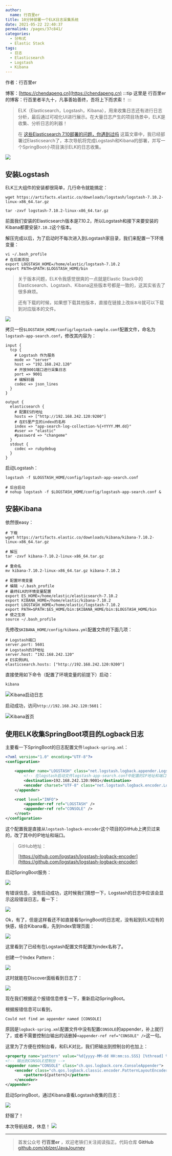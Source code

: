```yaml
---
author:
  name: 行百里er
title: 10分钟部署一个ELK日志采集系统
date: 2021-05-22 22:40:37
permalink: /pages/37c841/
categories: 
  - 分布式
  - Elastic Stack
tags: 
  - 日志
  - Elasticsearch
  - Logstash
  - Kibana
---
```


作者：行百里er

博客：[https://chendapeng.cn](https://chendapeng.cn)
:::tip
这里是 行百里er 的博客：行百里者半九十，凡事善始善终，吾将上下而求索！
:::

> ELK（Elasticsearch，Logstash，Kibana），用来收集日志还有进行日志分析，最后通过可视化UI进行展示。在大量日志产生的项目场景中，ELK是收集、分析日志的利器！
>
> 在 [这些Elasticsearch 7.10部署的问题，你遇到过吗](https://t.1yb.co/qudv) 这篇文章中，我已经部署过Elasticsearch了，本次导航将完成Logstash和Kibana的部署，并写一个SpringBoot小项目演示ELK的日志收集。

![](https://p3-juejin.byteimg.com/tos-cn-i-k3u1fbpfcp/c30a1caebb8b44df980540aa25d2fbb4~tplv-k3u1fbpfcp-zoom-1.image)


## 安装Logstash

ELK三大组件的安装都很简单，几行命令就能搞定：

```
wget https://artifacts.elastic.co/downloads/logstash/logstash-7.10.2-linux-x86_64.tar.gz

tar -zxvf logstash-7.10.2-linux-x86_64.tar.gz
```
前面我们安装的Elasticsearch版本是7.10.2，所以Logstash和接下来要安装的Kibana都要安装`7.10.2`这个版本。

解压完成以后，为了启动时不每次进入到Logstash家目录，我们来配置一下环境变量：

```
vi ~/.bash_profile
# 在后面添加
export LOGSTASH_HOME=/home/elastic/logstash-7.10.2
export PATH=$PATH:$LOGSTASH_HOME/bin
```

> 关于版本问题，ELK令我感觉很爽的一点就是Elastic Stack中的Elasticsearch、Logstash、Kibana这些版本号都是一致的，这其实省去了很多麻烦。
>
> 还有下载的时候，如果想下载其他版本，直接在链接上改`版本号`就可以下载到对应版本的文件。

![](https://p3-juejin.byteimg.com/tos-cn-i-k3u1fbpfcp/d2434f85dda349db8420891740f4a9b1~tplv-k3u1fbpfcp-zoom-1.image)

拷贝一份`$LOGSTASH_HOME/config/logstash-sample.conf`配置文件，命名为`logstash-app-search.conf`，修改其内容为：

```
input {
  tcp {
    # Logstash 作为服务
    mode => "server"
    host => "192.168.242.120"
    # 开放9001端口进行采集日志
    port => 9001
    # 编解码器
    codec => json_lines
  }
}

output {
  elasticsearch {
    # 配置ES的地址
    hosts => ["http://192.168.242.120:9200"]
    # 在ES里产生的index的名称
    index => "app-search-log-collection-%{+YYYY.MM.dd}"
    #user => "elastic"
    #password => "changeme"
  }
  stdout {
    codec => rubydebug
  }
}
```

启动Logstash：

```
logstash -f $LOGSTASH_HOME/config/logstash-app-search.conf

# 后台启动
# nohup logstash -f $LOGSTASH_HOME/config/logstash-app-search.conf &
```



## 安装Kibana

依然很easy：
```
# 下载
wget https://artifacts.elastic.co/downloads/kibana/kibana-7.10.2-linux-x86_64.tar.gz

# 解压
tar -zxvf kibana-7.10.2-linux-x86_64.tar.gz

# 重命名
mv kibana-7.10.2-linux-x86_64.tar.gz kibana-7.10.2

# 配置环境变量
# 编辑 ~/.bash_profile
# 最终ELK的环境变量配置
export ES_HOME=/home/elastic/elasticsearch-7.10.2
export KIBANA_HOME=/home/elastic/kibana-7.10.2
export LOGSTASH_HOME=/home/elastic/logstash-7.10.2
export PATH=$PATH:$ES_HOME/bin:$KIBANA_HOME/bin:$LOGSTASH_HOME/bin
# 使之生效
source ~/.bash_profile
```

先修改`$KIBANA_HOME/config/kibana.yml`配置文件的下面几项：

```
# Logstash端口
server.port: 5601
# Logstash的IP地址
server.host: "192.168.242.120"
# ES实例URL
elasticsearch.hosts: ["http://192.168.242.120:9200"]
```

直接使用如下命令（配置了环境变量的前提下）启动：

```sh
kibana
```

![Kibana启动日志](https://p3-juejin.byteimg.com/tos-cn-i-k3u1fbpfcp/8d468484f2d94a0e86a754a3ba203793~tplv-k3u1fbpfcp-zoom-1.image)

启动成功，访问`http://192.168.242.120:5601`：

![Kibana首页](https://p3-juejin.byteimg.com/tos-cn-i-k3u1fbpfcp/97f9925cb4ad48f4a2f39cc817d1cbef~tplv-k3u1fbpfcp-zoom-1.image)

## 使用ELK收集SpringBoot项目的Logback日志

主要看一下SpringBoot的日志配置文件`logback-spring.xml`：

```xml
<?xml version="1.0" encoding="UTF-8"?>
<configuration>

    <appender name="LOGSTASH" class="net.logstash.logback.appender.LogstashTcpSocketAppender">
        <!-- 在logstash启动文件logstash-app-search.conf中配置的IP地址和端口 -->
        <destination>192.168.242.120:9001</destination>
        <encoder charset="UTF-8" class="net.logstash.logback.encoder.LogstashEncoder" />
    </appender>

    <root level="INFO">
        <appender-ref ref="LOGSTASH" />
        <appender-ref ref="CONSOLE" />
    </root>
</configuration>
```
这个配置我是直接从`logstash-logback-encoder`这个项目的GitHub上拷贝过来的，改了其中的IP地址和端口。

> GitHub地址：
>
> [https://github.com/logstash/logstash-logback-encoder](https://github.com/logstash/logstash-logback-encoder)

启动SpringBoot服务：

![](https://p3-juejin.byteimg.com/tos-cn-i-k3u1fbpfcp/f28a7a5547ee4f8083c444cee3fe4ebf~tplv-k3u1fbpfcp-zoom-1.image)

有错误信息，没有启动成功，这时候我们猜想一下，Logstash的日志中应该会显示这段错误日志，看一下：

![](https://p3-juejin.byteimg.com/tos-cn-i-k3u1fbpfcp/b70c2340bcbd432abd8afcfca0f18487~tplv-k3u1fbpfcp-zoom-1.image)

Ok，有了，但是这样看还不如直接看SpringBoot的日志呢，没有起到ELK应有的快感，结合Kibana看，先到Index管理页面：

![](https://p3-juejin.byteimg.com/tos-cn-i-k3u1fbpfcp/67009f8e16b944f195835543b7e3cf0a~tplv-k3u1fbpfcp-zoom-1.image)

这里看到了已经有在Logstash配置文件配置为index名称了。

创建一个Index Pattern：

![](https://p3-juejin.byteimg.com/tos-cn-i-k3u1fbpfcp/af6389319217428ba4bb99d347402967~tplv-k3u1fbpfcp-zoom-1.image)

这时就能在Discover面板看到日志了：

![](https://p3-juejin.byteimg.com/tos-cn-i-k3u1fbpfcp/d5e84992c40f4f1896317d01a10c2193~tplv-k3u1fbpfcp-zoom-1.image)

现在我们根据这个报错信息修复一下，重新启动SpringBoot。

根据报错信息可以看到，

```
Could not find an appender named [CONSOLE]
```
原因是`logback-spring.xml`配置文件中没有配置`CONSOLE`的appender，补上就行了，或者不需要控制台输出的话删掉`<appender-ref ref="CONSOLE" />`这一句。

这里为了方便在控制台看，和ELK对比，我们把输出到控制台的也加上：

```xml
<property name="pattern" value="%d{yyyy-MM-dd HH:mm:ss.SSS} [%thread] %-5level %logger{50} - %msg %n"/>
<!-- 输出到CONSOLE控制台 -->
<appender name="CONSOLE" class="ch.qos.logback.core.ConsoleAppender">
    <encoder class="ch.qos.logback.classic.encoder.PatternLayoutEncoder">
        <pattern>${pattern}</pattern>
    </encoder>
</appender>
```

启动SpringBoot，通过Kibana查看Logstash收集的日志：

![](https://p3-juejin.byteimg.com/tos-cn-i-k3u1fbpfcp/390d30ebb1364cc58b2a6ecfd8327488~tplv-k3u1fbpfcp-zoom-1.image)

舒服了！

本次导航结束，休息！
![](https://p3-juejin.byteimg.com/tos-cn-i-k3u1fbpfcp/79707727f98946d48902894f963eaa44~tplv-k3u1fbpfcp-zoom-1.image)

---
> 首发公众号 **行百里er** ，欢迎老铁们关注阅读指正。代码仓库 **GitHub** [github.com/xblzer/JavaJourney]([https://github.com/xblzer/JavaJourney)







